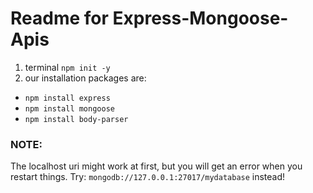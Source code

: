 # Readme for Express-Mongoose-Apis

1. terminal `npm init -y`
2. our installation packages are:

- `npm install express`
- `npm install mongoose`
- `npm install body-parser`

### NOTE:

The localhost uri might work at first, but you will get an error when you restart things. Try:
`mongodb://127.0.0.1:27017/mydatabase` instead!

